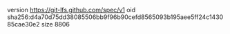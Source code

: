 version https://git-lfs.github.com/spec/v1
oid sha256:d4a70d75dd38085506bb9f96b90cefd8565093b195aee5ff24c143085cae30e2
size 8806
